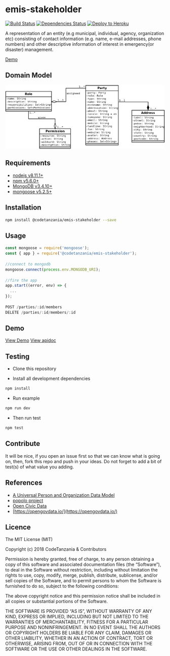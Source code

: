 # emis-stakeholder

[![Build Status](https://travis-ci.org/codetanzania/emis-stakeholder.svg?branch=develop)](https://travis-ci.org/codetanzania/emis-stakeholder)
[![Dependencies Status](https://david-dm.org/codetanzania/emis-stakeholder/status.svg?style=flat-square)](https://david-dm.org/codetanzania/emis-stakeholder)
[![Deploy to Heroku](https://www.herokucdn.com/deploy/button.png)](https://heroku.com/deploy?template=https://github.com/codetanzania/emis-stakeholder/tree/develop)

A representation of an entity (e.g municipal, individual, agency, organization etc) consisting of contact information (e.g. name, e-mail addresses, phone numbers) and other descriptive information of interest in emergency(or disaster) management.

[Demo](https://emis-stakeholders.herokuapp.com/v1/parties)

## Domain Model

![EMIS Stakeholder Domain Model](https://raw.githubusercontent.com/CodeTanzania/emis-stakeholder/develop/specifications/stakeholder.model.png)

## Requirements

- [nodejs v8.11.1+](https://nodejs.org)
- [npm v5.6.0+](https://www.npmjs.com/)
- [MongoDB v3.4.10+](https://www.mongodb.com/)
- [mongoose v5.2.5+](https://github.com/Automattic/mongoose)

## Installation

```sh
npm install @codetanzania/emis-stakeholder --save
```

## Usage

```js
const mongoose = require('mongoose');
const { app } = require('@codetanzania/emis-stakeholder');

//connect to mongodb
mongoose.connect(process.env.MONGODB_URI);

//fire the app
app.start((error, env) => {
  ...
});

POST /parties/:id/members
DELETE /parties/:id/members/:id
```

## Demo
[View Demo](https://emis-stakeholders.herokuapp.com/v1/parties)
[View apidoc](https://codetanzania.github.io/emis-stakeholder/)

## Testing

- Clone this repository

- Install all development dependencies

```sh
npm install
```

- Run example

```sh
npm run dev
```

- Then run test

```sh
npm test
```

## Contribute

It will be nice, if you open an issue first so that we can know what is going on, then, fork this repo and push in your ideas. Do not forget to add a bit of test(s) of what value you adding.

## References
- [A Universal Person and Organization Data Model](http://tdan.com/a-universal-person-and-organization-data-model/5014)
- [popolo project](https://www.popoloproject.com/)
- [Open Civic Data](http://docs.opencivicdata.org/en/latest/index.html)
- [https://opengovdata.io/](https://opengovdata.io/)

## Licence

The MIT License (MIT)

Copyright (c) 2018 CodeTanzania & Contributors

Permission is hereby granted, free of charge, to any person obtaining a copy of this software and associated documentation files (the “Software”), to deal in the Software without restriction, including without limitation the rights to use, copy, modify, merge, publish, distribute, sublicense, and/or sell copies of the Software, and to permit persons to whom the Software is furnished to do so, subject to the following conditions:

The above copyright notice and this permission notice shall be included in all copies or substantial portions of the Software.

THE SOFTWARE IS PROVIDED “AS IS”, WITHOUT WARRANTY OF ANY KIND, EXPRESS OR IMPLIED, INCLUDING BUT NOT LIMITED TO THE WARRANTIES OF MERCHANTABILITY, FITNESS FOR A PARTICULAR PURPOSE AND NONINFRINGEMENT. IN NO EVENT SHALL THE AUTHORS OR COPYRIGHT HOLDERS BE LIABLE FOR ANY CLAIM, DAMAGES OR OTHER LIABILITY, WHETHER IN AN ACTION OF CONTRACT, TORT OR OTHERWISE, ARISING FROM, OUT OF OR IN CONNECTION WITH THE SOFTWARE OR THE USE OR OTHER DEALINGS IN THE SOFTWARE.
